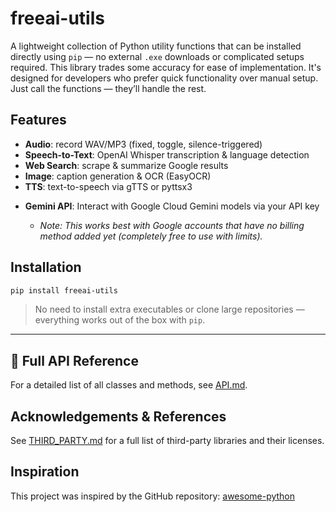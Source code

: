 # freeai-utils

A lightweight collection of Python utility functions that can be installed directly using `pip` — no external `.exe` downloads or complicated setups required. This library trades some accuracy for ease of implementation. It's designed for developers who prefer quick functionality over manual setup. Just call the functions — they’ll handle the rest.

## Features

- **Audio**: record WAV/MP3 (fixed, toggle, silence-triggered)  
- **Speech-to-Text**: OpenAI Whisper transcription & language detection   
- **Web Search**: scrape & summarize Google results  
- **Image**: caption generation & OCR (EasyOCR)  
- **TTS**: text-to-speech via gTTS or pyttsx3
* **Gemini API**: Interact with Google Cloud Gemini models via your API key

  * *Note: This works best with Google accounts that have no billing method added yet (completely free to use with limits).*

## Installation

```bash
pip install freeai-utils
```

> No need to install extra executables or clone large repositories — everything works out of the box with `pip`.

---

## 📖 Full API Reference

For a detailed list of all classes and methods, see [API.md](https://github.com/truongbaan/Utility-python-library/blob/main/API.md).

## Acknowledgements & References

See [THIRD_PARTY.md](https://github.com/truongbaan/Utility-python-library/blob/main/THIRD_PARTY.md) for a full list of third-party libraries and their licenses.

## Inspiration

This project was inspired by the GitHub repository:
[awesome-python](https://github.com/vinta/awesome-python)
